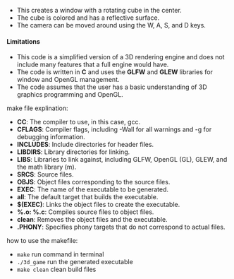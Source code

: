 * This creates a window with a rotating cube in the center.
* The cube is colored and has a reflective surface.
* The camera can be moved around using the W, A, S, and D keys.


#### Limitations
* This code is a simplified version of a 3D rendering engine and does not include many features that a full engine would have.
* The code is written in **C** and uses the **GLFW** and **GLEW** libraries for window and OpenGL management.
* The code assumes that the user has a basic understanding of 3D graphics programming and OpenGL.

make file explination:
* **CC**: The compiler to use, in this case, gcc.
* **CFLAGS**: Compiler flags, including -Wall for all warnings and -g for debugging information.
* **INCLUDES**: Include directories for header files.
* **LIBDIRS**: Library directories for linking.
* **LIBS**: Libraries to link against, including GLFW, OpenGL (GL), GLEW, and the math library (m).
* **SRCS**: Source files.
* **OBJS**: Object files corresponding to the source files.
* **EXEC**: The name of the executable to be generated.
* **all**: The default target that builds the executable.
* **$(EXEC)**: Links the object files to create the executable.
* **%.o: %.c**: Compiles source files to object files.
* **clean**: Removes the object files and the executable.
* **.PHONY**: Specifies phony targets that do not correspond to actual files.

how to use the makefile:
* `make` run command in terminal
* `./3d_game` run the generated executable
* `make clean` clean build files
